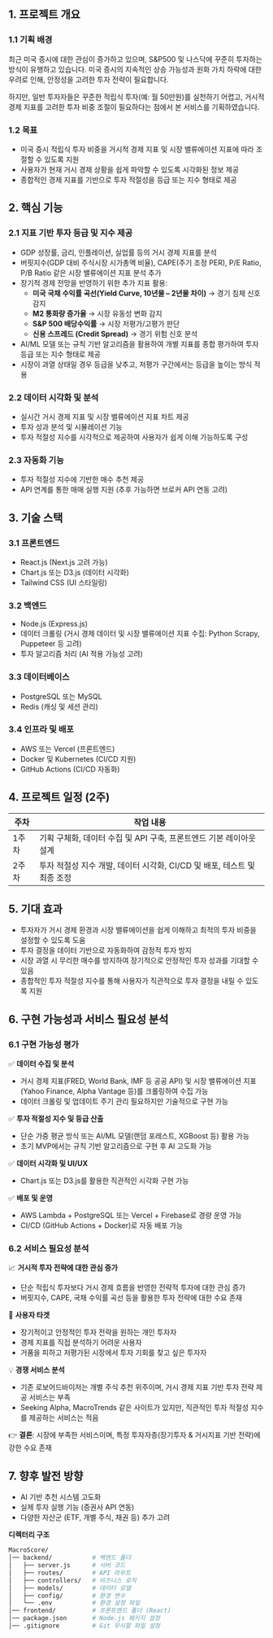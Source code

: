 ## 1. 프로젝트 개요

### 1.1 기획 배경

최근 미국 증시에 대한 관심이 증가하고 있으며, S&P500 및 나스닥에 꾸준히 투자하는 방식이 유행하고 있습니다. 미국 증시의 지속적인 상승 가능성과 원화 가치 하락에 대한 우려로 인해, 안정성을 고려한 투자 전략이 필요합니다.

하지만, 일반 투자자들은 꾸준한 적립식 투자(예: 월 50만원)를 실천하기 어렵고, 거시적 경제 지표를 고려한 투자 비중 조절이 필요하다는 점에서 본 서비스를 기획하였습니다.

### 1.2 목표

- 미국 증시 적립식 투자 비중을 거시적 경제 지표 및 시장 밸류에이션 지표에 따라 조절할 수 있도록 지원
- 사용자가 현재 거시 경제 상황을 쉽게 파악할 수 있도록 시각화된 정보 제공
- 종합적인 경제 지표를 기반으로 투자 적절성을 등급 또는 지수 형태로 제공

## 2. 핵심 기능

### 2.1 지표 기반 투자 등급 및 지수 제공

- GDP 성장률, 금리, 인플레이션, 실업률 등의 거시 경제 지표를 분석
- 버핏지수(GDP 대비 주식시장 시가총액 비율), CAPE(주기 조정 PER), P/E Ratio, P/B Ratio 같은 시장 밸류에이션 지표 분석 추가
- 장기적 경제 전망을 반영하기 위한 추가 지표 활용:
    - **미국 국채 수익률 곡선(Yield Curve, 10년물 – 2년물 차이)** → 경기 침체 신호 감지
    - **M2 통화량 증가율** → 시장 유동성 변화 감지
    - **S&P 500 배당수익률** → 시장 저평가/고평가 판단
    - **신용 스프레드 (Credit Spread)** → 경기 위험 신호 분석
- AI/ML 모델 또는 규칙 기반 알고리즘을 활용하여 개별 지표를 종합 평가하여 투자 등급 또는 지수 형태로 제공
- 시장이 과열 상태일 경우 등급을 낮추고, 저평가 구간에서는 등급을 높이는 방식 적용

### 2.2 데이터 시각화 및 분석

- 실시간 거시 경제 지표 및 시장 밸류에이션 지표 차트 제공
- 투자 성과 분석 및 시뮬레이션 기능
- 투자 적절성 지수를 시각적으로 제공하여 사용자가 쉽게 이해 가능하도록 구성

### 2.3 자동화 기능

- 투자 적절성 지수에 기반한 매수 추천 제공
- API 연계를 통한 매매 실행 지원 (추후 가능하면 브로커 API 연동 고려)

## 3. 기술 스택

### 3.1 프론트엔드

- React.js (Next.js 고려 가능)
- Chart.js 또는 D3.js (데이터 시각화)
- Tailwind CSS (UI 스타일링)

### 3.2 백엔드

- Node.js (Express.js)
- 데이터 크롤링 (거시 경제 데이터 및 시장 밸류에이션 지표 수집: Python Scrapy, Puppeteer 등 고려)
- 투자 알고리즘 처리 (AI 적용 가능성 고려)

### 3.3 데이터베이스

- PostgreSQL 또는 MySQL
- Redis (캐싱 및 세션 관리)

### 3.4 인프라 및 배포

- AWS 또는 Vercel (프론트엔드)
- Docker 및 Kubernetes (CI/CD 지원)
- GitHub Actions (CI/CD 자동화)

## 4. 프로젝트 일정 (2주)

| 주차 | 작업 내용 |
| --- | --- |
| 1주차 | 기획 구체화, 데이터 수집 및 API 구축, 프론트엔드 기본 레이아웃 설계 |
| 2주차 | 투자 적절성 지수 개발, 데이터 시각화, CI/CD 및 배포, 테스트 및 최종 조정 |

## 5. 기대 효과

- 투자자가 거시 경제 환경과 시장 밸류에이션을 쉽게 이해하고 최적의 투자 비중을 설정할 수 있도록 도움
- 투자 결정을 데이터 기반으로 자동화하여 감정적 투자 방지
- 시장 과열 시 무리한 매수를 방지하여 장기적으로 안정적인 투자 성과를 기대할 수 있음
- 종합적인 투자 적절성 지수를 통해 사용자가 직관적으로 투자 결정을 내릴 수 있도록 지원

## 6. 구현 가능성과 서비스 필요성 분석

### 6.1 구현 가능성 평가

✅ **데이터 수집 및 분석**

- 거시 경제 지표(FRED, World Bank, IMF 등 공공 API) 및 시장 밸류에이션 지표(Yahoo Finance, Alpha Vantage 등)를 크롤링하여 수집 가능
- 데이터 크롤링 및 업데이트 주기 관리 필요하지만 기술적으로 구현 가능

✅ **투자 적절성 지수 및 등급 산출**

- 단순 가중 평균 방식 또는 AI/ML 모델(랜덤 포레스트, XGBoost 등) 활용 가능
- 초기 MVP에서는 규칙 기반 알고리즘으로 구현 후 AI 고도화 가능

✅ **데이터 시각화 및 UI/UX**

- Chart.js 또는 D3.js를 활용한 직관적인 시각화 구현 가능

✅ **배포 및 운영**

- AWS Lambda + PostgreSQL 또는 Vercel + Firebase로 경량 운영 가능
- CI/CD (GitHub Actions + Docker)로 자동 배포 가능

### 6.2 서비스 필요성 분석

📈 **거시적 투자 전략에 대한 관심 증가**

- 단순 적립식 투자보다 거시 경제 흐름을 반영한 전략적 투자에 대한 관심 증가
- 버핏지수, CAPE, 국채 수익률 곡선 등을 활용한 투자 전략에 대한 수요 존재

🎯 **사용자 타겟**

- 장기적이고 안정적인 투자 전략을 원하는 개인 투자자
- 경제 지표를 직접 분석하기 어려운 사용자
- 거품을 피하고 저평가된 시장에서 투자 기회를 찾고 싶은 투자자

💡 **경쟁 서비스 분석**

- 기존 로보어드바이저는 개별 주식 추천 위주이며, 거시 경제 지표 기반 투자 전략 제공 서비스는 부족
- Seeking Alpha, MacroTrends 같은 사이트가 있지만, 직관적인 투자 적절성 지수를 제공하는 서비스는 적음

👉 **결론**: 시장에 부족한 서비스이며, 특정 투자자층(장기투자 & 거시지표 기반 전략)에 강한 수요 존재

## 7. 향후 발전 방향

- AI 기반 추천 시스템 고도화
- 실제 투자 실행 기능 (증권사 API 연동)
- 다양한 자산군 (ETF, 개별 주식, 채권 등) 추가 고려

**디렉터리 구조**

```bash
MacroScore/
│── backend/           # 백엔드 폴더
│   ├── server.js      # 서버 코드
│   ├── routes/        # API 라우트
│   ├── controllers/   # 비즈니스 로직
│   ├── models/        # 데이터 모델
│   ├── config/        # 환경 변수
│   └── .env           # 환경 설정 파일
│── frontend/          # 프론트엔드 폴더 (React)
│── package.json       # Node.js 패키지 설정
│── .gitignore         # Git 무시할 파일 설정
